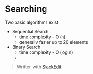 # Searching
Two basic algorithms exist

 - Sequential Search
	 - time complexity - O (n)
	 - generally faster up to 20 elements
 - Binary Search
	 - time complexity - O (log n)
	 - 

> Written with [StackEdit](https://stackedit.io/).
<!--stackedit_data:
eyJoaXN0b3J5IjpbLTEzMjg0NjcyMDldfQ==
-->